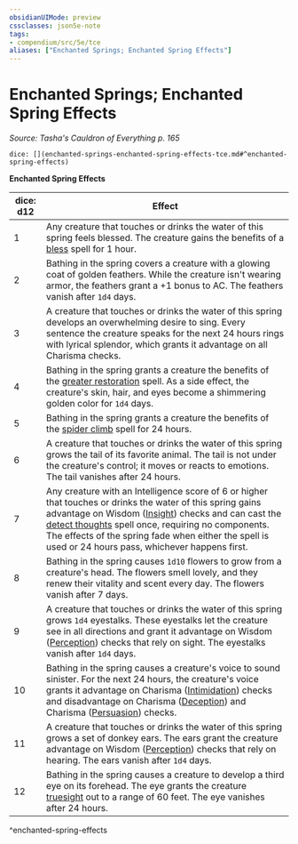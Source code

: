 ```yaml
---
obsidianUIMode: preview
cssclasses: json5e-note
tags:
- compendium/src/5e/tce
aliases: ["Enchanted Springs; Enchanted Spring Effects"]
---
```

# Enchanted Springs; Enchanted Spring Effects
*Source: Tasha's Cauldron of Everything p. 165* 

`dice: [](enchanted-springs-enchanted-spring-effects-tce.md#^enchanted-spring-effects)`

**Enchanted Spring Effects**

| dice: d12 | Effect |
|-----------|--------|
| 1 | Any creature that touches or drinks the water of this spring feels blessed. The creature gains the benefits of a [bless](/2-Mechanics/CLI/spells/bless.md) spell for 1 hour. |
| 2 | Bathing in the spring covers a creature with a glowing coat of golden feathers. While the creature isn't wearing armor, the feathers grant a +1 bonus to AC. The feathers vanish after `1d4` days. |
| 3 | A creature that touches or drinks the water of this spring develops an overwhelming desire to sing. Every sentence the creature speaks for the next 24 hours rings with lyrical splendor, which grants it advantage on all Charisma checks. |
| 4 | Bathing in the spring grants a creature the benefits of the [greater restoration](/2-Mechanics/CLI/spells/greater-restoration.md) spell. As a side effect, the creature's skin, hair, and eyes become a shimmering golden color for `1d4` days. |
| 5 | Bathing in the spring grants a creature the benefits of the [spider climb](/2-Mechanics/CLI/spells/spider-climb.md) spell for 24 hours. |
| 6 | A creature that touches or drinks the water of this spring grows the tail of its favorite animal. The tail is not under the creature's control; it moves or reacts to emotions. The tail vanishes after 24 hours. |
| 7 | Any creature with an Intelligence score of 6 or higher that touches or drinks the water of this spring gains advantage on Wisdom ([Insight](/2-Mechanics/CLI/rules/skills.md#Insight)) checks and can cast the [detect thoughts](/2-Mechanics/CLI/spells/detect-thoughts.md) spell once, requiring no components. The effects of the spring fade when either the spell is used or 24 hours pass, whichever happens first. |
| 8 | Bathing in the spring causes `1d10` flowers to grow from a creature's head. The flowers smell lovely, and they renew their vitality and scent every day. The flowers vanish after 7 days. |
| 9 | A creature that touches or drinks the water of this spring grows `1d4` eyestalks. These eyestalks let the creature see in all directions and grant it advantage on Wisdom ([Perception](/2-Mechanics/CLI/rules/skills.md#Perception)) checks that rely on sight. The eyestalks vanish after `1d4` days. |
| 10 | Bathing in the spring causes a creature's voice to sound sinister. For the next 24 hours, the creature's voice grants it advantage on Charisma ([Intimidation](/2-Mechanics/CLI/rules/skills.md#Intimidation)) checks and disadvantage on Charisma ([Deception](/2-Mechanics/CLI/rules/skills.md#Deception)) and Charisma ([Persuasion](/2-Mechanics/CLI/rules/skills.md#Persuasion)) checks. |
| 11 | A creature that touches or drinks the water of this spring grows a set of donkey ears. The ears grant the creature advantage on Wisdom ([Perception](/2-Mechanics/CLI/rules/skills.md#Perception)) checks that rely on hearing. The ears vanish after `1d4` days. |
| 12 | Bathing in the spring causes a creature to develop a third eye on its forehead. The eye grants the creature [truesight](/2-Mechanics/CLI/rules/senses.md#truesight) out to a range of 60 feet. The eye vanishes after 24 hours. |
^enchanted-spring-effects